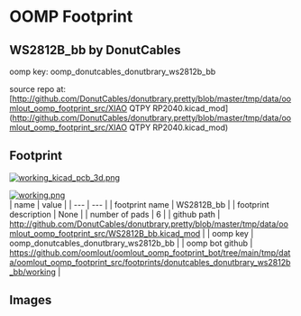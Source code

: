 # OOMP Footprint  
## WS2812B_bb  by DonutCables  
  
oomp key: oomp_donutcables_donutbrary_ws2812b_bb  
  
source repo at: [http://github.com/DonutCables/donutbrary.pretty/blob/master/tmp/data/oomlout_oomp_footprint_src/XIAO QTPY RP2040.kicad_mod](http://github.com/DonutCables/donutbrary.pretty/blob/master/tmp/data/oomlout_oomp_footprint_src/XIAO QTPY RP2040.kicad_mod)  
## Footprint  
  
[![working_kicad_pcb_3d.png](working_kicad_pcb_3d_600.png)](working_kicad_pcb_3d.png)  
  
[![working.png](working_600.png)](working.png)  
| name | value | 
| --- | --- | 
| footprint name | WS2812B_bb | 
| footprint description | None | 
| number of pads | 6 | 
| github path | http://github.com/DonutCables/donutbrary.pretty/blob/master/tmp/data/oomlout_oomp_footprint_src/WS2812B_bb.kicad_mod | 
| oomp key | oomp_donutcables_donutbrary_ws2812b_bb | 
| oomp bot github | https://github.com/oomlout/oomlout_oomp_footprint_bot/tree/main/tmp/data/oomlout_oomp_footprint_src/footprints/donutcables_donutbrary_ws2812b_bb/working | 
## Images  
